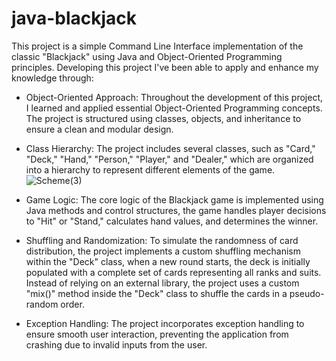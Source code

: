 # java-blackjack
This project is a simple Command Line Interface implementation of the classic "Blackjack" using Java and Object-Oriented Programming principles.
Developing this project I've been able to apply and enhance my knowledge through:

- Object-Oriented Approach: Throughout the development of this project, I learned and applied essential Object-Oriented Programming concepts. The project is structured using classes, objects, and inheritance to ensure a clean and modular design.

- Class Hierarchy: The project includes several classes, such as "Card," "Deck," "Hand," "Person," "Player," and "Dealer," which are organized into a hierarchy to represent different elements of the game.
![Scheme(3)](https://github.com/FrancescoStabile/java-blackjack/assets/104534892/57c1b2b7-fe46-47ad-9551-0eb6172ca205)


- Game Logic: The core logic of the Blackjack game is implemented using Java methods and control structures, the game handles player decisions to "Hit" or "Stand," calculates hand values, and determines the winner.

- Shuffling and Randomization: To simulate the randomness of card distribution, the project implements a custom shuffling mechanism within the "Deck" class, when a new round starts, the deck is initially populated with a complete set of cards representing all ranks and suits. Instead of relying on an external library, the project uses a custom "mix()" method inside the "Deck" class to shuffle the cards in a pseudo-random order.
  
- Exception Handling: The project incorporates exception handling to ensure smooth user interaction, preventing the application from crashing due to invalid inputs from the user.
